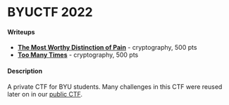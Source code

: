 # BYUCTF 2022

#### Writeups
- [<b>The Most Worthy Distinction of Pain</b>](./themostworthydistinctionofpain) - cryptography, 500 pts
- [<b>Too Many Times</b>](./toomanytimes) - cryptography, 500 pts

#### Description

A private CTF for BYU students.  Many challenges in this CTF were reused later on in our [public CTF](../byuctf-22).
